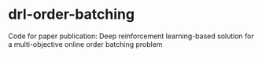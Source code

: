 # drl-order-batching
Code for paper publication: Deep reinforcement learning-based solution for a multi-objective online order batching problem
